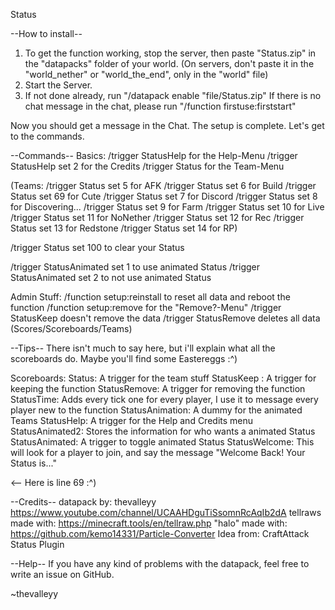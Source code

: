 Status

--How to install--
1. To get the function working, stop the server, then paste 	"Status.zip" in the "datapacks" folder of your world. 
	 (On servers, don't paste it in the "world_nether" or "world_the_end", only in the "world" file)
2. Start the Server. 
3. If not done already, run
	 "/datapack enable "file/Status.zip"
	 If there is no chat message in the chat, please run "/function firstuse:firststart"

Now you should get a message in the Chat.
The setup is complete.
Let's get to the commands.


--Commands--
Basics:
/trigger StatusHelp for the Help-Menu
/trigger StatusHelp set 2 for the Credits
/trigger Status for the Team-Menu


(Teams:
/trigger Status set 5   for AFK
/trigger Status set 6   for Build
/trigger Status set 69  for Cute
/trigger Status set 7   for Discord
/trigger Status set 8   for Discovering...
/trigger Status set 9   for Farm
/trigger Status set 10  for Live
/trigger Status set 11  for NoNether
/trigger Status set 12  for Rec
/trigger Status set 13  for Redstone
/trigger Status set 14  for RP)

/trigger Status set 100  to clear your Status

/trigger StatusAnimated set 1  to use animated Status
/trigger StatusAnimated set 2  to not use animated Status


Admin Stuff:
/function setup:reinstall  to reset all data and reboot the function
/function setup:remove  for the "Remove?-Menu"
	/trigger StatusKeep  doesn't remove the data
	/trigger StatusRemove  deletes all data (Scores/Scoreboards/Teams)



--Tips--
There isn't much to say here, but i'll explain what all the scoreboards do. Maybe you'll find some Eastereggs :^)

Scoreboards:
Status: A trigger for the team stuff
StatusKeep : A trigger for keeping the function
StatusRemove: A trigger for removing the function
StatusTime: Adds every tick one for every player, I use it to message every player new to the function
StatusAnimation: A dummy for the animated Teams
StatusHelp: A trigger for the Help and Credits menu
StatusAnimated2: Stores the information for who wants a animated Status
StatusAnimated: A trigger to toggle animated Status
StatusWelcome: This will look for a player to join, and say the message "Welcome Back! Your Status is..."






<-- Here is line 69 :^)

--Credits--
datapack by: thevalleyy
https://www.youtube.com/channel/UCAAHDguTiSsomnRcAqIb2dA
tellraws made with:
https://minecraft.tools/en/tellraw.php
"halo" made with:
https://github.com/kemo14331/Particle-Converter
Idea from: CraftAttack Status Plugin



--Help--
If you have any kind of problems with the datapack,
feel free to write an issue on GitHub.




~thevalleyy
